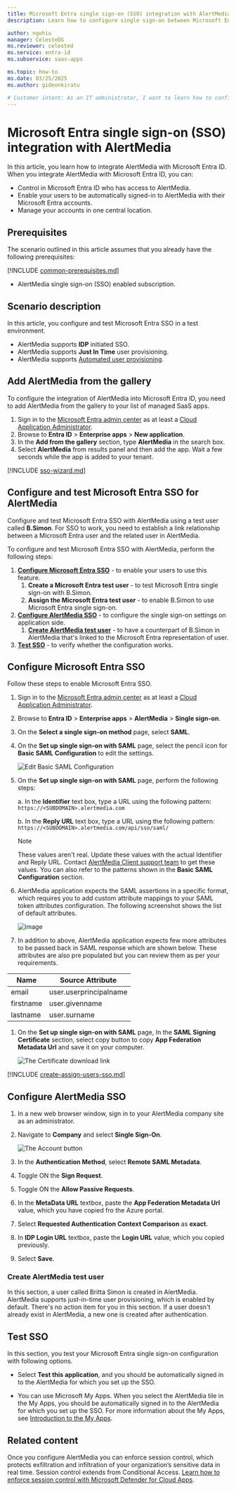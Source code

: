 ```yaml
---
title: Microsoft Entra single sign-on (SSO) integration with AlertMedia
description: Learn how to configure single sign-on between Microsoft Entra ID and AlertMedia.

author: nguhiu
manager: CelesteDG
ms.reviewer: celested
ms.service: entra-id
ms.subservice: saas-apps

ms.topic: how-to
ms.date: 03/25/2025
ms.author: gideonkiratu

# Customer intent: As an IT administrator, I want to learn how to configure single sign-on between Microsoft Entra ID and AlertMedia so that I can control who has access to AlertMedia, enable automatic sign-in with Microsoft Entra accounts, and manage my accounts in one central location.
---
```


# Microsoft Entra single sign-on (SSO) integration with AlertMedia

In this article,  you learn how to integrate AlertMedia with Microsoft Entra ID. When you integrate AlertMedia with Microsoft Entra ID, you can:

* Control in Microsoft Entra ID who has access to AlertMedia.
* Enable your users to be automatically signed-in to AlertMedia with their Microsoft Entra accounts.
* Manage your accounts in one central location.

## Prerequisites

The scenario outlined in this article assumes that you already have the following prerequisites:

[!INCLUDE [common-prerequisites.md](~/identity/saas-apps/includes/common-prerequisites.md)]
* AlertMedia single sign-on (SSO) enabled subscription.

## Scenario description

In this article,  you configure and test Microsoft Entra SSO in a test environment.

* AlertMedia supports **IDP** initiated SSO.
* AlertMedia supports **Just In Time** user provisioning.
* AlertMedia supports [Automated user provisioning](alertmedia-provisioning-tutorial.md).

## Add AlertMedia from the gallery

To configure the integration of AlertMedia into Microsoft Entra ID, you need to add AlertMedia from the gallery to your list of managed SaaS apps.

1. Sign in to the [Microsoft Entra admin center](https://entra.microsoft.com) as at least a [Cloud Application Administrator](~/identity/role-based-access-control/permissions-reference.md#cloud-application-administrator).
1. Browse to **Entra ID** > **Enterprise apps** > **New application**.
1. In the **Add from the gallery** section, type **AlertMedia** in the search box.
1. Select **AlertMedia** from results panel and then add the app. Wait a few seconds while the app is added to your tenant.

 [!INCLUDE [sso-wizard.md](~/identity/saas-apps/includes/sso-wizard.md)]

<a name='configure-and-test-azure-ad-sso-for-alertmedia'></a>

## Configure and test Microsoft Entra SSO for AlertMedia

Configure and test Microsoft Entra SSO with AlertMedia using a test user called **B.Simon**. For SSO to work, you need to establish a link relationship between a Microsoft Entra user and the related user in AlertMedia.

To configure and test Microsoft Entra SSO with AlertMedia, perform the following steps:

1. **[Configure Microsoft Entra SSO](#configure-azure-ad-sso)** - to enable your users to use this feature.
    1. **Create a Microsoft Entra test user** - to test Microsoft Entra single sign-on with B.Simon.
    1. **Assign the Microsoft Entra test user** - to enable B.Simon to use Microsoft Entra single sign-on.
1. **[Configure AlertMedia SSO](#configure-alertmedia-sso)** - to configure the single sign-on settings on application side.
    1. **[Create AlertMedia test user](#create-alertmedia-test-user)** - to have a counterpart of B.Simon in AlertMedia that's linked to the Microsoft Entra representation of user.
1. **[Test SSO](#test-sso)** - to verify whether the configuration works.

<a name='configure-azure-ad-sso'></a>

## Configure Microsoft Entra SSO

Follow these steps to enable Microsoft Entra SSO.

1. Sign in to the [Microsoft Entra admin center](https://entra.microsoft.com) as at least a [Cloud Application Administrator](~/identity/role-based-access-control/permissions-reference.md#cloud-application-administrator).
1. Browse to **Entra ID** > **Enterprise apps** > **AlertMedia** > **Single sign-on**.
1. On the **Select a single sign-on method** page, select **SAML**.
1. On the **Set up single sign-on with SAML** page, select the pencil icon for **Basic SAML Configuration** to edit the settings.

   ![Edit Basic SAML Configuration](common/edit-urls.png)

1. On the **Set up single sign-on with SAML** page, perform the following steps:

    a. In the **Identifier** text box, type a URL using the following pattern:
    `https://<SUBDOMAIN>.alertmedia.com`

    b. In the **Reply URL** text box, type a URL using the following pattern:
    `https://<SUBDOMAIN>.alertmedia.com/api/sso/saml/`

	> [!NOTE]
	> These values aren't real. Update these values with the actual Identifier and Reply URL. Contact [AlertMedia Client support team](mailto:support@alertmedia.com) to get these values. You can also refer to the patterns shown in the **Basic SAML Configuration** section.

1. AlertMedia application expects the SAML assertions in a specific format, which requires you to add custom attribute mappings to your SAML token attributes configuration. The following screenshot shows the list of default attributes.

	![image](common/default-attributes.png)

1. In addition to above, AlertMedia application expects few more attributes to be passed back in SAML response which are shown below. These attributes are also pre populated but you can review them as per your requirements.

| Name | Source Attribute|
| ---- | --------------- |
| email | user.userprincipalname |
| firstname | user.givenname |
| lastname | user.surname |

1. On the **Set up single sign-on with SAML** page, In the **SAML Signing Certificate** section, select copy button to copy **App Federation Metadata Url** and save it on your computer.

	![The Certificate download link](common/copy-metadataurl.png)

<a name='create-an-azure-ad-test-user'></a>

[!INCLUDE [create-assign-users-sso.md](~/identity/saas-apps/includes/create-assign-users-sso.md)]

## Configure AlertMedia SSO

1. In a new web browser window, sign in to your AlertMedia company site as an administrator.
1. Navigate to **Company** and select **Single Sign-On**.

    ![The Account button](./media/alertmedia-tutorial/account.png)

1. In the **Authentication Method**, select **Remote SAML Metadata**.
1. Toggle ON the **Sign Request**.
1. Toggle ON the **Allow Passive Requests**.
1. In the **MetaData URL** textbox,  paste the **App Federation Metadata Url** value, which you have copied fro the Azure portal.
1. Select **Requested Authentication Context Comparison** as **exact**.
1. In **IDP Login URL** textbox,  paste the **Login URL** value, which you copied previously.
1. Select **Save**.

### Create AlertMedia test user

In this section, a user called Britta Simon is created in AlertMedia. AlertMedia supports just-in-time user provisioning, which is enabled by default. There's no action item for you in this section. If a user doesn't already exist in AlertMedia, a new one is created after authentication.

## Test SSO 

In this section, you test your Microsoft Entra single sign-on configuration with following options.

* Select **Test this application**, and you should be automatically signed in to the AlertMedia for which you set up the SSO.

* You can use Microsoft My Apps. When you select the AlertMedia tile in the My Apps, you should be automatically signed in to the AlertMedia for which you set up the SSO. For more information about the My Apps, see [Introduction to the My Apps](https://support.microsoft.com/account-billing/sign-in-and-start-apps-from-the-my-apps-portal-2f3b1bae-0e5a-4a86-a33e-876fbd2a4510).

## Related content

Once you configure AlertMedia you can enforce session control, which protects exfiltration and infiltration of your organization’s sensitive data in real time. Session control extends from Conditional Access. [Learn how to enforce session control with Microsoft Defender for Cloud Apps](/cloud-app-security/proxy-deployment-aad).
